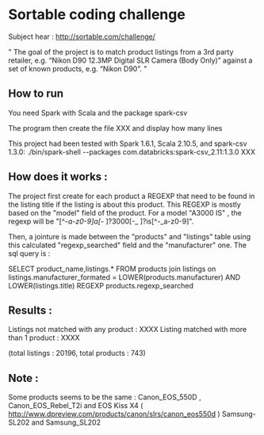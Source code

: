 Sortable coding challenge
=========================

Subject hear : http://sortable.com/challenge/

"
The goal of the project is to match product listings from a 3rd party retailer, e.g. “Nikon D90 12.3MP Digital SLR Camera (Body Only)” against a set of known products, e.g. “Nikon D90”.
"

How to run
----------

You need Spark with Scala and the package spark-csv

The program then create the file XXX and display how many lines 

This project had been tested with Spark  1.6.1, Scala 2.10.5, and spark-csv 1.3.0:
./bin/spark-shell --packages com.databricks:spark-csv_2.11:1.3.0 XXX

How does it works :
-------------------

The project first create for each product a REGEXP that need to be found in the listing title if the listing is about this product. This REGEXP is mostly based on the "model" field of the product. For a model "A3000 IS" , the regexp will be "[^-_a-z0-9]a[-_ ]?3000[-_ ]?is[^-_a-z0-9]".

Then, a jointure is made between the "products" and "listings" table using this calculated "regexp_searched" field and the "manufacturer" one. The sql query is :

SELECT product_name,listings.* FROM products
join listings on listings.manufacturer_formated = LOWER(products.manufacturer) AND LOWER(listings.title) REGEXP products.regexp_searched




Results :
---------

Listings not matched with any product : XXXX
Listing matched with more than 1 product : XXXX

(total listings : 20196, total products : 743)



Note :
------

Some products seems to be the same :
Canon_EOS_550D , Canon_EOS_Rebel_T2i and EOS Kiss X4 ( http://www.dpreview.com/products/canon/slrs/canon_eos550d )
Samsung-SL202 and Samsung_SL202